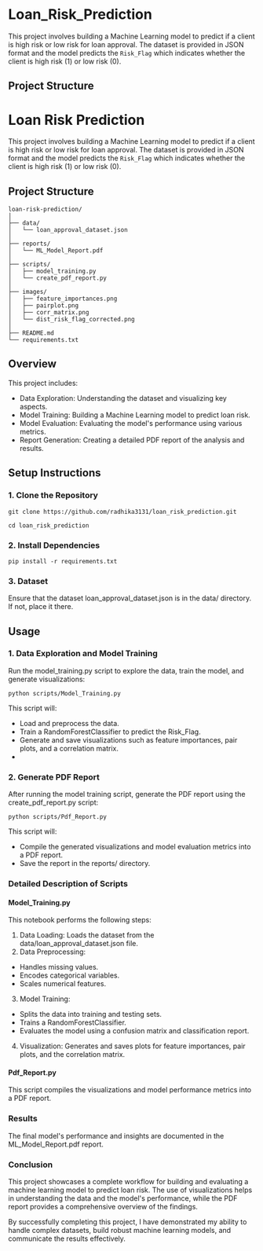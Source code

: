 # Loan_Risk_Prediction

This project involves building a Machine Learning model to predict if a client is high risk or low risk for loan approval. The dataset is provided in JSON format and the model predicts the `Risk_Flag` which indicates whether the client is high risk (1) or low risk (0).

## Project Structure

# Loan Risk Prediction

This project involves building a Machine Learning model to predict if a client is high risk or low risk for loan approval. The dataset is provided in JSON format and the model predicts the `Risk_Flag` which indicates whether the client is high risk (1) or low risk (0).

## Project Structure

```plaintext
loan-risk-prediction/
│
├── data/
│   └── loan_approval_dataset.json
│
├── reports/
│   └── ML_Model_Report.pdf
│
├── scripts/
│   ├── model_training.py
│   └── create_pdf_report.py
│
├── images/
│   ├── feature_importances.png
│   ├── pairplot.png
│   ├── corr_matrix.png
│   └── dist_risk_flag_corrected.png
│
├── README.md
└── requirements.txt
```

## Overview
This project includes:
* Data Exploration: Understanding the dataset and visualizing key aspects.
* Model Training: Building a Machine Learning model to predict loan risk.
* Model Evaluation: Evaluating the model's performance using various metrics.
* Report Generation: Creating a detailed PDF report of the analysis and results.

## Setup Instructions

### 1. Clone the Repository
```
git clone https://github.com/radhika3131/loan_risk_prediction.git

cd loan_risk_prediction

```
### 2. Install Dependencies
```
pip install -r requirements.txt
```

### 3. Dataset
Ensure that the dataset loan_approval_dataset.json is in the data/ directory. If not, place it there.

## Usage

### 1. Data Exploration and Model Training
Run the model_training.py script to explore the data, train the model, and generate visualizations:

```
python scripts/Model_Training.py

```
This script will:
* Load and preprocess the data.
* Train a RandomForestClassifier to predict the Risk_Flag.
* Generate and save visualizations such as feature importances, pair plots, and a correlation matrix.
* 
### 2. Generate PDF Report
After running the model training script, generate the PDF report using the create_pdf_report.py script:

```
python scripts/Pdf_Report.py

```
This script will:

* Compile the generated visualizations and model evaluation metrics into a PDF report.
* Save the report in the reports/ directory.

### Detailed Description of Scripts
#### Model_Training.py
This notebook performs the following steps:

1. Data Loading: Loads the dataset from the data/loan_approval_dataset.json file.
2. Data Preprocessing:
  * Handles missing values.
  * Encodes categorical variables.
  * Scales numerical features.
3. Model Training:
  * Splits the data into training and testing sets.
  * Trains a RandomForestClassifier.
  * Evaluates the model using a confusion matrix and classification report.
4. Visualization: Generates and saves plots for feature importances, pair plots, and the correlation matrix.

#### Pdf_Report.py
This script compiles the visualizations and model performance metrics into a PDF report.


### Results
The final model's performance and insights are documented in the ML_Model_Report.pdf report.

### Conclusion
This project showcases a complete workflow for building and evaluating a machine learning model to predict loan risk. The use of visualizations helps in understanding the data and the model's performance, while the PDF report provides a comprehensive overview of the findings.

By successfully completing this project, I have demonstrated my ability to handle complex datasets, build robust machine learning models, and communicate the results effectively. 


